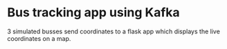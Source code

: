 # Bus tracking app using Kafka

3 simulated busses send coordinates to a flask app which displays the live coordinates on a map.